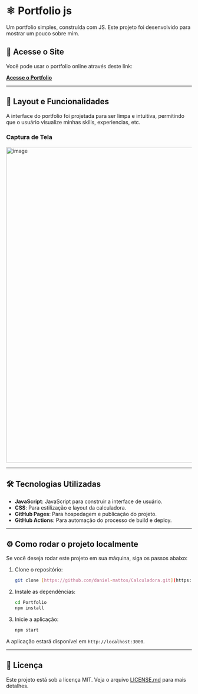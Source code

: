 
# ⚛️ Portfolio js

Um portfolio simples, construída com JS. Este projeto foi desenvolvido para mostrar um pouco sobre mim.

## 🚀 Acesse o Site

Você pode usar o portfolio online através deste link:

[**Acesse o Portfolio**](https://daniel-mattos.github.io/Portfolio/)

---

## 🎨 Layout e Funcionalidades

A interface do portfolio foi projetada para ser limpa e intuitiva, permitindo que o usuário visualize minhas skills, experiencias, etc.

### Captura de Tela

<img width="1092" height="857" alt="image" src="https://github.com/user-attachments/assets/73450ad4-6094-4f86-ad2b-3fac3fcf670f" />


---

## 🛠️ Tecnologias Utilizadas

* **JavaScript**:  JavaScript para construir a interface de usuário.
* **CSS**: Para estilização e layout da calculadora.
* **GitHub Pages**: Para hospedagem e publicação do projeto.
* **GitHub Actions**: Para automação do processo de build e deploy.

---

## ⚙️ Como rodar o projeto localmente

Se você deseja rodar este projeto em sua máquina, siga os passos abaixo:

1.  Clone o repositório:
    ```bash
    git clone [https://github.com/daniel-mattos/Calculadora.git](https://github.com/daniel-mattos/Portfolio.git)
    ```

2.  Instale as dependências:
    ```bash
    cd Portfolio
    npm install
    ```

3.  Inicie a aplicação:
    ```bash
    npm start
    ```

A aplicação estará disponível em `http://localhost:3000`.

---

## 📄 Licença

Este projeto está sob a licença MIT. Veja o arquivo [LICENSE.md](LICENSE.md) para mais detalhes.

